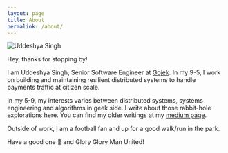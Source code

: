 ```yaml
---
layout: page
title: About
permalink: /about/
---
```

<img src="{{ site.baseurl }}/assets/images/about/uddeshya.png" alt="Uddeshya Singh" style="max-width: 150px; height: auto;">

Hey, thanks for stopping by!

I am Uddeshya Singh, Senior Software Engineer at [Gojek](https://gojek.com). In my 9-5, I work on building and maintaining resilient distributed systems to handle payments traffic at citizen scale. 

In my 5-9, my interests varies between distributed systems, systems engineering and algorithms in geek side. I write about those rabbit-hole explorations here. You can find my older writings at my [medium page](https://medium.com/@singhuddeshyaofficial).

Outside of work, I am a football fan and up for a good walk/run in the park.

Have a good one 🍻 and Glory Glory Man United!
